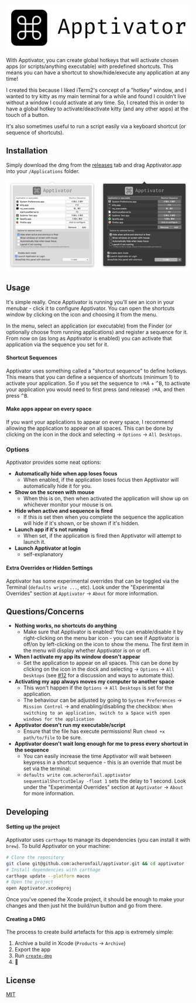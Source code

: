 ![Apptivator Banner](./Resources/banner.png)

With Apptivator, you can create global hotkeys that will activate chosen apps (or scripts/anything executable) with predefined shortcuts. This means you can have a shortcut to show/hide/execute any application at any time!

I created this because I liked iTerm2's concept of a "hotkey" window, and I wanted to try kitty as my main terminal for a while and found I couldn't live without a window I could activate at any time. So, I created this in order to have a global hotkey to activate/deactivate kitty (and any other apps) at the touch of a button.

It's also sometimes useful to run a script easily via a keyboard shortcut (or sequence of shortcuts).

## Installation

Simply download the dmg from the [releases](https://github.com/acheronfail/apptivator/releases) tab and drag Apptivator.app into your `/Applications` folder.

![screenshot of apptivator](./Resources/demo.png)

## Usage

It's simple really. Once Apptivator is running you'll see an icon in your menubar - click it to configure Apptivator. You can open the shortcuts window by clicking on the icon and choosing it from the menu.

In the menu, select an application (or executable) from the Finder (or optionally choose from running applications) and register a sequence for it. From now on (as long as Apptivator is enabled) you can activate that application via the sequence you set for it.

#### Shortcut Sequences

Apptivator uses something called a "shortcut sequence" to define hotkeys. This means that you can define a sequence of shortcuts (minimum 1) to activate your application. So if you set the sequence to <kbd>⇧⌘A</kbd> + <kbd>^B</kbd>, to activate your application you would need to first press (and release) <kbd>⇧⌘A</kbd>, and then press <kbd>^B</kbd>.

#### Make apps appear on every space

If you want your applications to appear on every space, I recommend allowing the application to appear on all spaces. This can be done by clicking on the icon in the dock and selecting -> `Options` -> `All Desktops`.

### Options

Apptivator provides some neat options:

* **Automatically hide when app loses focus**
	- When enabled, if the application loses focus then Apptivator will automatically hide it for you.
* **Show on the screen with mouse**
	- When this is on, then when activated the application will show up on whichever monitor your mouse is on.
* **Hide when active and sequence is fired**
	- If this is set then when you complete the sequence the application will hide if it's shown, or be shown if it's hidden.
* **Launch app if it's not running**
	- When set, if the application is fired then Apptivator will attempt to launch it.
* **Launch Apptivator at login**
	- self-explanatory

#### Extra Overrides or Hidden Settings

Apptivator has some experimental overrides that can be toggled via the Terminal (`defaults write ...`, etc). Look under the "Experimental Overrides" section at `Apptivator` -> `About` for more information.

## Questions/Concerns

* **Nothing works, no shortcuts do anything**
	- Make sure that Apptivator is enabled! You can enable/disable it by right-clicking on the menu bar icon - you can see if Apptivator is off/on by left-clicking on the icon to show the menu. The first item in the menu will display whether Apptivator is on or off.
* **When I activate my app its window doesn't appear**
	- Set the application to appear on all spaces. This can be done by clicking on the icon in the dock and selecting -> `Options` -> `All Desktops` (see [#12](https://github.com/acheronfail/apptivator/issues/12#issuecomment-370787813) for a discussion and ways to automate this).
* **Activating my app always moves my computer to another space**
	- This won't happen if the `Options` -> `All Desktops` is set for the application.
	- The behaviour can be adjusted by going to `System Preferences` -> `Mission Control` -> and enabling/disabling the checkbox: `When switching to an application, switch to a Space with open windows for the application`
* **Apptivator doesn't run my executable/script**
	- Ensure that the file has execute permissions! Run `chmod +x path/to/file` to be sure.
* **Apptivator doesn't wait long enough for me to press every shortcut in the sequence**
	- You can easily increase the time Apptivator will wait between keypress in a shortcut sequence - this is an override that must be set via the terminal:
	- `defaults write com.acheronfail.apptivator sequentialShortcutDelay -float 1` sets the delay to 1 second. Look under the "Experimental Overrides" section at `Apptivator` -> `About` for more information.

## Developing

#### Setting up the project

Apptivator uses `carthage` to manage its dependencies (you can install it with `brew`). To build Apptivator on your machine:

```bash
# Clone the repository
git clone git@github.com:acheronfail/apptivator.git && cd apptivator
# Install dependencies with carthage
carthage update --platform macos
# Open the project
open Apptivator.xcodeproj
```

Once you've opened the Xcode project, it should be enough to make your changes and then just hit the build/run button and go from there.

#### Creating a DMG

The process to create build artefacts for this app is extremely simple:

1. Archive a build in Xcode (`Products` -> `Archive`)
2. Export the app
3. Run [`create-dmg`](https://github.com/sindresorhus/create-dmg)
4. 🎉

## License

[MIT](./LICENSE)
